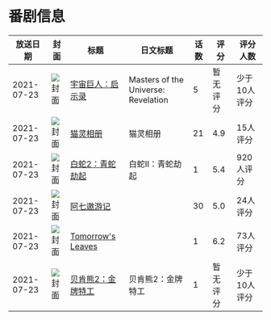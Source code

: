 # 番剧信息

|放送日期|封面|标题|日文标题|话数|评分|评分人数|
|---|---|---|---|---|---|---|
|2021-07-23|![封面](https://lain.bgm.tv/pic/cover/c/60/35/289166_ZmP6l.jpg)|[宇宙巨人：启示录](https://bangumi.tv/subject/289166)|Masters of the Universe: Revelation|5|暂无评分|少于10人评分|
|2021-07-23|![封面](https://lain.bgm.tv/pic/cover/c/ed/86/312254_9DQ9p.jpg)|[猫灵相册](https://bangumi.tv/subject/312254)|猫灵相册|21|4.9|15人评分|
|2021-07-23|![封面](https://lain.bgm.tv/pic/cover/c/c9/5e/328443_SQEsb.jpg)|[白蛇2：青蛇劫起](https://bangumi.tv/subject/328443)|白蛇Ⅱ：青蛇劫起|1|5.4|920人评分|
|2021-07-23|![封面](https://lain.bgm.tv/pic/cover/c/1c/ff/335672_qfLrQ.jpg)|[阿七遨游记](https://bangumi.tv/subject/335672)||30|5.0|24人评分|
|2021-07-23|![封面](https://lain.bgm.tv/pic/cover/c/76/b0/342740_AF2d5.jpg)|[Tomorrow's Leaves](https://bangumi.tv/subject/342740)||1|6.2|73人评分|
|2021-07-23|![封面](https://lain.bgm.tv/pic/cover/c/b6/20/343986_E5Pv5.jpg)|[贝肯熊2：金牌特工](https://bangumi.tv/subject/343986)|贝肯熊2：金牌特工|1|暂无评分|少于10人评分|
